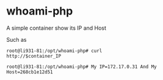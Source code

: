 # whoami-php
A simple container show its IP and Host

Such as

<code>root@li931-81:/opt/whoami-php# curl http://$container_IP</code>

<code>root@li931-81:/opt/whoami-php# My IP=172.17.0.31 And My Host=268cb1e12d51</code>
